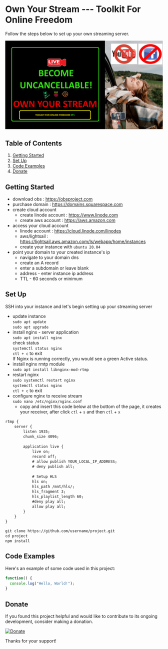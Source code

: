 # Own Your Stream --- Toolkit For Online Freedom

Follow the steps below to set up your own streaming server. 

![alt text](https://github.com/Better-Call-Jason/nginx-streaming-server-app/blob/main/episode1-thumbnail2.png?raw=true)

## Table of Contents

1. [Getting Started](#Prerequisites)
2. [Set Up](#Installation)
3. [Code Examples](#Code)
4. [Donate](#Donate)

## <a name='Prerequisites'></a>Getting Started

- download obs : https://obsproject.com
- purchase domain : https://domains.squarespace.com
- create cloud account  
    - create linode account : https://www.linode.com  
    - create aws account : https://aws.amazon.com
- access your cloud account <br />
    - linode account : https://cloud.linode.com/linodes<br />
    - aws/lightsail : https://lightsail.aws.amazon.com/ls/webapp/home/instances<br />
    - create your instance with  `ubuntu 20.04`<br />
- point your domain to your created instance's ip
    - navigate to your domain dns
    - create an A record
    - enter a subdomain or leave blank
    - address - enter instance ip address
    - TTL - 60 seconds or minimum
  
## <a name='Installation'></a>Set Up

SSH into your instance and let's begin setting up your streaming server

- update instance  
    `sudo apt update`  
    `sudo apt upgrade`
- install nginx - server application  
    `sudo apt install nginx`  
    check status  
    `systemctl status nginx`  
    `ctl + c` to exit  
    If Nginx is running correctly, you would see a green Active status.
- install nginx rmtp module  
    `sudo apt install libnginx-mod-rtmp`
- restart nginx   
    `sudo systemctl restart nginx`  
    `systemctl status nginx`  
    `ctl + c` to exit
- configure nginx to receive stream  
    `sudo nano /etc/nginx/nginx.conf`  
     - copy and insert this code below at the bottom of the page, it creates your receiver, after click `ctl` + `s` and then `ctl` + `x`<br />

```
rtmp {
    server {
        listen 1935;
        chunk_size 4096;

        application live {
            live on;
            record off;
            # allow publish YOUR_LOCAL_IP_ADDRESS;
            # deny publish all;

            # Setup HLS
            hls on;
            hls_path /mnt/hls/;
            hls_fragment 3;
            hls_playlist_length 60;
            #deny play all;
            allow play all;
        }
    }
}
```

```
git clone https://github.com/username/project.git
cd project
npm install
```

## <a name='Code'></a> Code Examples

Here's an example of some code used in this project:

```javascript
function() {
  console.log("Hello, World!");
}
```

## <a name='Donate'></a>Donate

If you found this project helpful and would like to contribute to its ongoing development, consider making a donation.

[![Donate](https://img.shields.io/badge/Donate-PayPal-green.svg)](YOUR_PAYPAL_LINK)

Thanks for your support!
